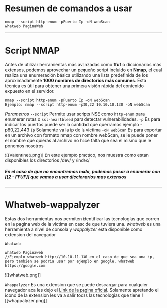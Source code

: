 
# Resumen de comandos a usar

```shell
nmap --script http-enum -pPuerto Ip -oN webScan
whatweb PaginaWeb
```

------

# Script NMAP

Antes de utilizar herramientas más avanzadas como **ffuf** o diccionarios más extensos, podemos aprovechar un pequeño script incluido en **Nmap**, el cual realiza una enumeración básica utilizando una lista predefinida de los aproximadamente **1000 nombres de directorios más comunes**. Esta técnica es útil para obtener una primera visión rápida del contenido expuesto en el servidor.

```shell
nmap --script http-enum -pPuerto Ip -oN webScan
Ejemplo: nmap --script http-enum -p80,22 10.10.10.130 -oN webScan
```

*Parametros*
	`--script` Permite usar scripts NSE como `http-enum` para enumerar rutas o `ssl-heartbleed` para detectar vulnerabilidades.
	`-p` Es para indicar los puertos puede ser la cantidad que querramos ejemplo -p80,22,443
	`Ip` Solamente va la ip de la victima
	`-oN webScan` Es para exportar en un archivo con formato nmap con nombre webScan, se le puede poner el nombre que quieras al archivo no hace falta que sea el mismo que le ponemos nosotros

![[Valentine6.png]]
En este ejemplo practico, nos muestra como están disponibles los directorios /dev/ y /index/
##### En el caso de que no encontremos nada, podemos pasar a enumerar con [[2 - FFUF]] que vamos a usar diccionarios mas extensos

------

# Whatweb-wappalyzer
Estas dos herramientas nos permiten identificar las tecnologías que corren en la pagina web de la victima en caso de que tuviera una. 
*whatweb* es una herramienta a nivel de consola y *wappalyzer* esta disponible como extension del navegador

`Whatweb`
```shell
whatweb Paginaweb
//Ejemplo whatweb http://10.10.11.130 en el caso de que sea una ip, pero tambien se podria usar por ejemplo en google. whatweb https://google.com
```
![[whatweb.png]]

`Whappalyzer`
Es una extension que se puede descargar para cualquier navegador aca les dejo el [Link de la pagina oficial](https://www.wappalyzer.com/apps/).
Solamente apretando el icono de la extension les va a salir todas las tecnologias que tiene
![[whappalyzer.png]]